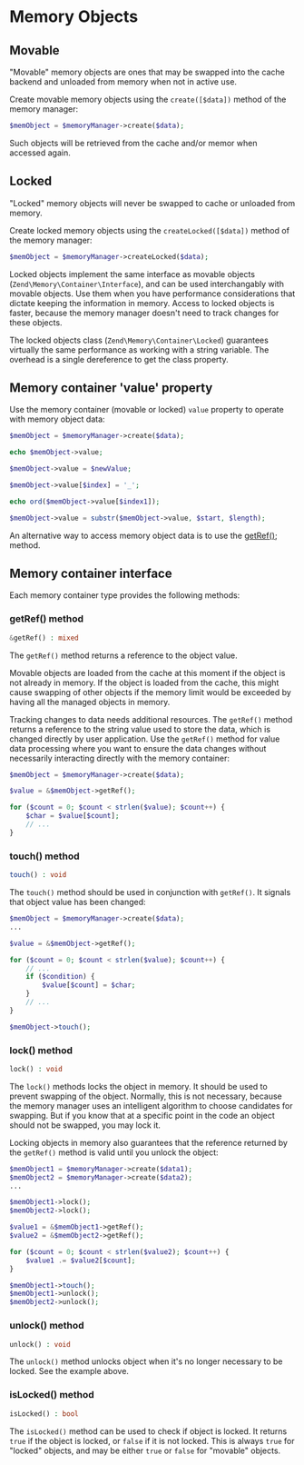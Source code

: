# Memory Objects

## Movable

"Movable" memory objects are ones that may be swapped into the cache backend and
unloaded from memory when not in active use.

Create movable memory objects using the `create([$data])` method of the memory
manager:

```php
$memObject = $memoryManager->create($data);
```

Such objects will be retrieved from the cache and/or memor when accessed again.

## Locked

"Locked" memory objects will never be swapped to cache or unloaded from memory.

Create locked memory objects using the `createLocked([$data])` method of the
memory manager:

```php
$memObject = $memoryManager->createLocked($data);
```

Locked objects implement the same interface as movable objects
(`Zend\Memory\Container\Interface`), and can be used interchangably with movable
objects. Use them when you have performance considerations that dictate keeping
the information in memory. Access to locked objects is faster, because the
memory manager doesn't need to track changes for these objects.

The locked objects class (`Zend\Memory\Container\Locked`) guarantees virtually
the same performance as working with a string variable. The overhead is a single
dereference to get the class property.

## Memory container 'value' property

Use the memory container (movable or locked) `value` property to operate with
memory object data:

```php
$memObject = $memoryManager->create($data);

echo $memObject->value;

$memObject->value = $newValue;

$memObject->value[$index] = '_';

echo ord($memObject->value[$index1]);

$memObject->value = substr($memObject->value, $start, $length);
```

An alternative way to access memory object data is to use the
[getRef()](#getref-method); method.

## Memory container interface

Each memory container type provides the following methods:

### getRef() method

```php
&getRef() : mixed
```

The `getRef()` method returns a reference to the object value.

Movable objects are loaded from the cache at this moment if the object is not
already in memory. If the object is loaded from the cache, this might cause
swapping of other objects if the memory limit would be exceeded by having all
the managed objects in memory.

Tracking changes to data needs additional resources. The `getRef()` method
returns a reference to the string value used to store the data, which is changed
directly by user application. Use the `getRef()` method for value data
processing where you want to ensure the data changes without necessarily
interacting directly with the memory container:

```php
$memObject = $memoryManager->create($data);

$value = &$memObject->getRef();

for ($count = 0; $count < strlen($value); $count++) {
    $char = $value[$count];
    // ...
}
```

### touch() method

```php
touch() : void
```

The `touch()` method should be used in conjunction with `getRef()`. It signals
that object value has been changed:

```php
$memObject = $memoryManager->create($data);
...

$value = &$memObject->getRef();

for ($count = 0; $count < strlen($value); $count++) {
    // ...
    if ($condition) {
        $value[$count] = $char;
    }
    // ...
}

$memObject->touch();
```

### lock() method

```php
lock() : void
```

The `lock()` methods locks the object in memory. It should be used to prevent
swapping of the object.  Normally, this is not necessary, because the memory
manager uses an intelligent algorithm to choose candidates for swapping. But if
you know that at a specific point in the code an object should not be swapped,
you may lock it.

Locking objects in memory also guarantees that the reference returned by the
`getRef()` method is valid until you unlock the object:

```php
$memObject1 = $memoryManager->create($data1);
$memObject2 = $memoryManager->create($data2);
...

$memObject1->lock();
$memObject2->lock();

$value1 = &$memObject1->getRef();
$value2 = &$memObject2->getRef();

for ($count = 0; $count < strlen($value2); $count++) {
    $value1 .= $value2[$count];
}

$memObject1->touch();
$memObject1->unlock();
$memObject2->unlock();
```

### unlock() method

```php
unlock() : void
```

The `unlock()` method unlocks object when it's no longer necessary to be locked.
See the example above.

### isLocked() method

```php
isLocked() : bool
```

The `isLocked()` method can be used to check if object is locked. It returns
`true` if the object is locked, or `false` if it is not locked. This is always
`true` for "locked" objects, and may be either `true` or `false` for "movable"
objects.
